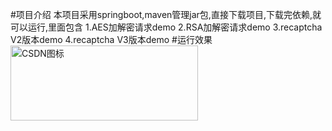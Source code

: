 #项目介绍
本项目采用springboot,maven管理jar包,直接下载项目,下载完依赖,就可以运行,里面包含
1.AES加解密请求demo
2.RSA加解密请求demo
3.recaptcha V2版本demo
4.recaptcha V3版本demo
#运行效果
<img src="http://image.bbpk.com/userImg/201901141756156267.jpeg" width = "300" height = "120" alt="CSDN图标" />
